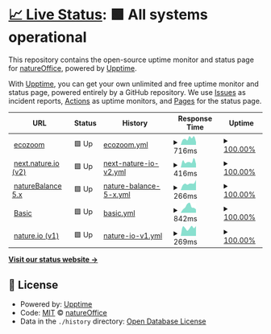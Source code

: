 # [📈 Live Status](https://status.natureoffice.net): <!--live status--> **🟩 All systems operational**

This repository contains the open-source uptime monitor and status page for [natureOffice](https://www.natureOffice.com), powered by [Upptime](https://github.com/upptime/upptime).

With [Upptime](https://upptime.js.org), you can get your own unlimited and free uptime monitor and status page, powered entirely by a GitHub repository. We use [Issues](https://github.com/natureoffice/upptime/issues) as incident reports, [Actions](https://github.com/natureoffice/upptime/actions) as uptime monitors, and [Pages](https://status.natureoffice.net) for the status page.

<!--start: status pages-->
<!-- This summary is generated by Upptime (https://github.com/upptime/upptime) -->
<!-- Do not edit this manually, your changes will be overwritten -->
<!-- prettier-ignore -->
| URL | Status | History | Response Time | Uptime |
| --- | ------ | ------- | ------------- | ------ |
| <img alt="" src="https://icons.duckduckgo.com/ip3/www.ecozoom.app.ico" height="13"> [ecozoom](https://www.ecozoom.app/) | 🟩 Up | [ecozoom.yml](https://github.com/natureOffice-GmbH/upptime/commits/HEAD/history/ecozoom.yml) | <details><summary><img alt="Response time graph" src="./graphs/ecozoom/response-time-week.png" height="20"> 716ms</summary><br><a href="https://status.natureoffice.net/history/ecozoom"><img alt="Response time 742" src="https://img.shields.io/endpoint?url=https%3A%2F%2Fraw.githubusercontent.com%2FnatureOffice-GmbH%2Fupptime%2FHEAD%2Fapi%2Fecozoom%2Fresponse-time.json"></a><br><a href="https://status.natureoffice.net/history/ecozoom"><img alt="24-hour response time 681" src="https://img.shields.io/endpoint?url=https%3A%2F%2Fraw.githubusercontent.com%2FnatureOffice-GmbH%2Fupptime%2FHEAD%2Fapi%2Fecozoom%2Fresponse-time-day.json"></a><br><a href="https://status.natureoffice.net/history/ecozoom"><img alt="7-day response time 716" src="https://img.shields.io/endpoint?url=https%3A%2F%2Fraw.githubusercontent.com%2FnatureOffice-GmbH%2Fupptime%2FHEAD%2Fapi%2Fecozoom%2Fresponse-time-week.json"></a><br><a href="https://status.natureoffice.net/history/ecozoom"><img alt="30-day response time 645" src="https://img.shields.io/endpoint?url=https%3A%2F%2Fraw.githubusercontent.com%2FnatureOffice-GmbH%2Fupptime%2FHEAD%2Fapi%2Fecozoom%2Fresponse-time-month.json"></a><br><a href="https://status.natureoffice.net/history/ecozoom"><img alt="1-year response time 749" src="https://img.shields.io/endpoint?url=https%3A%2F%2Fraw.githubusercontent.com%2FnatureOffice-GmbH%2Fupptime%2FHEAD%2Fapi%2Fecozoom%2Fresponse-time-year.json"></a></details> | <details><summary><a href="https://status.natureoffice.net/history/ecozoom">100.00%</a></summary><a href="https://status.natureoffice.net/history/ecozoom"><img alt="All-time uptime 100.00%" src="https://img.shields.io/endpoint?url=https%3A%2F%2Fraw.githubusercontent.com%2FnatureOffice-GmbH%2Fupptime%2FHEAD%2Fapi%2Fecozoom%2Fuptime.json"></a><br><a href="https://status.natureoffice.net/history/ecozoom"><img alt="24-hour uptime 100.00%" src="https://img.shields.io/endpoint?url=https%3A%2F%2Fraw.githubusercontent.com%2FnatureOffice-GmbH%2Fupptime%2FHEAD%2Fapi%2Fecozoom%2Fuptime-day.json"></a><br><a href="https://status.natureoffice.net/history/ecozoom"><img alt="7-day uptime 100.00%" src="https://img.shields.io/endpoint?url=https%3A%2F%2Fraw.githubusercontent.com%2FnatureOffice-GmbH%2Fupptime%2FHEAD%2Fapi%2Fecozoom%2Fuptime-week.json"></a><br><a href="https://status.natureoffice.net/history/ecozoom"><img alt="30-day uptime 100.00%" src="https://img.shields.io/endpoint?url=https%3A%2F%2Fraw.githubusercontent.com%2FnatureOffice-GmbH%2Fupptime%2FHEAD%2Fapi%2Fecozoom%2Fuptime-month.json"></a><br><a href="https://status.natureoffice.net/history/ecozoom"><img alt="1-year uptime 100.00%" src="https://img.shields.io/endpoint?url=https%3A%2F%2Fraw.githubusercontent.com%2FnatureOffice-GmbH%2Fupptime%2FHEAD%2Fapi%2Fecozoom%2Fuptime-year.json"></a></details>
| <img alt="" src="https://icons.duckduckgo.com/ip3/next.nature.io.ico" height="13"> [next.nature.io (v2)](https://next.nature.io/) | 🟩 Up | [next-nature-io-v2.yml](https://github.com/natureOffice-GmbH/upptime/commits/HEAD/history/next-nature-io-v2.yml) | <details><summary><img alt="Response time graph" src="./graphs/next-nature-io-v2/response-time-week.png" height="20"> 416ms</summary><br><a href="https://status.natureoffice.net/history/next-nature-io-v2"><img alt="Response time 811" src="https://img.shields.io/endpoint?url=https%3A%2F%2Fraw.githubusercontent.com%2FnatureOffice-GmbH%2Fupptime%2FHEAD%2Fapi%2Fnext-nature-io-v2%2Fresponse-time.json"></a><br><a href="https://status.natureoffice.net/history/next-nature-io-v2"><img alt="24-hour response time 401" src="https://img.shields.io/endpoint?url=https%3A%2F%2Fraw.githubusercontent.com%2FnatureOffice-GmbH%2Fupptime%2FHEAD%2Fapi%2Fnext-nature-io-v2%2Fresponse-time-day.json"></a><br><a href="https://status.natureoffice.net/history/next-nature-io-v2"><img alt="7-day response time 416" src="https://img.shields.io/endpoint?url=https%3A%2F%2Fraw.githubusercontent.com%2FnatureOffice-GmbH%2Fupptime%2FHEAD%2Fapi%2Fnext-nature-io-v2%2Fresponse-time-week.json"></a><br><a href="https://status.natureoffice.net/history/next-nature-io-v2"><img alt="30-day response time 624" src="https://img.shields.io/endpoint?url=https%3A%2F%2Fraw.githubusercontent.com%2FnatureOffice-GmbH%2Fupptime%2FHEAD%2Fapi%2Fnext-nature-io-v2%2Fresponse-time-month.json"></a><br><a href="https://status.natureoffice.net/history/next-nature-io-v2"><img alt="1-year response time 814" src="https://img.shields.io/endpoint?url=https%3A%2F%2Fraw.githubusercontent.com%2FnatureOffice-GmbH%2Fupptime%2FHEAD%2Fapi%2Fnext-nature-io-v2%2Fresponse-time-year.json"></a></details> | <details><summary><a href="https://status.natureoffice.net/history/next-nature-io-v2">100.00%</a></summary><a href="https://status.natureoffice.net/history/next-nature-io-v2"><img alt="All-time uptime 97.51%" src="https://img.shields.io/endpoint?url=https%3A%2F%2Fraw.githubusercontent.com%2FnatureOffice-GmbH%2Fupptime%2FHEAD%2Fapi%2Fnext-nature-io-v2%2Fuptime.json"></a><br><a href="https://status.natureoffice.net/history/next-nature-io-v2"><img alt="24-hour uptime 100.00%" src="https://img.shields.io/endpoint?url=https%3A%2F%2Fraw.githubusercontent.com%2FnatureOffice-GmbH%2Fupptime%2FHEAD%2Fapi%2Fnext-nature-io-v2%2Fuptime-day.json"></a><br><a href="https://status.natureoffice.net/history/next-nature-io-v2"><img alt="7-day uptime 100.00%" src="https://img.shields.io/endpoint?url=https%3A%2F%2Fraw.githubusercontent.com%2FnatureOffice-GmbH%2Fupptime%2FHEAD%2Fapi%2Fnext-nature-io-v2%2Fuptime-week.json"></a><br><a href="https://status.natureoffice.net/history/next-nature-io-v2"><img alt="30-day uptime 100.00%" src="https://img.shields.io/endpoint?url=https%3A%2F%2Fraw.githubusercontent.com%2FnatureOffice-GmbH%2Fupptime%2FHEAD%2Fapi%2Fnext-nature-io-v2%2Fuptime-month.json"></a><br><a href="https://status.natureoffice.net/history/next-nature-io-v2"><img alt="1-year uptime 99.99%" src="https://img.shields.io/endpoint?url=https%3A%2F%2Fraw.githubusercontent.com%2FnatureOffice-GmbH%2Fupptime%2FHEAD%2Fapi%2Fnext-nature-io-v2%2Fuptime-year.json"></a></details>
| <img alt="" src="https://icons.duckduckgo.com/ip3/www.naturebalance.net.ico" height="13"> [natureBalance 5.x](https://www.naturebalance.net/) | 🟩 Up | [nature-balance-5-x.yml](https://github.com/natureOffice-GmbH/upptime/commits/HEAD/history/nature-balance-5-x.yml) | <details><summary><img alt="Response time graph" src="./graphs/nature-balance-5-x/response-time-week.png" height="20"> 266ms</summary><br><a href="https://status.natureoffice.net/history/nature-balance-5-x"><img alt="Response time 379" src="https://img.shields.io/endpoint?url=https%3A%2F%2Fraw.githubusercontent.com%2FnatureOffice-GmbH%2Fupptime%2FHEAD%2Fapi%2Fnature-balance-5-x%2Fresponse-time.json"></a><br><a href="https://status.natureoffice.net/history/nature-balance-5-x"><img alt="24-hour response time 246" src="https://img.shields.io/endpoint?url=https%3A%2F%2Fraw.githubusercontent.com%2FnatureOffice-GmbH%2Fupptime%2FHEAD%2Fapi%2Fnature-balance-5-x%2Fresponse-time-day.json"></a><br><a href="https://status.natureoffice.net/history/nature-balance-5-x"><img alt="7-day response time 266" src="https://img.shields.io/endpoint?url=https%3A%2F%2Fraw.githubusercontent.com%2FnatureOffice-GmbH%2Fupptime%2FHEAD%2Fapi%2Fnature-balance-5-x%2Fresponse-time-week.json"></a><br><a href="https://status.natureoffice.net/history/nature-balance-5-x"><img alt="30-day response time 251" src="https://img.shields.io/endpoint?url=https%3A%2F%2Fraw.githubusercontent.com%2FnatureOffice-GmbH%2Fupptime%2FHEAD%2Fapi%2Fnature-balance-5-x%2Fresponse-time-month.json"></a><br><a href="https://status.natureoffice.net/history/nature-balance-5-x"><img alt="1-year response time 328" src="https://img.shields.io/endpoint?url=https%3A%2F%2Fraw.githubusercontent.com%2FnatureOffice-GmbH%2Fupptime%2FHEAD%2Fapi%2Fnature-balance-5-x%2Fresponse-time-year.json"></a></details> | <details><summary><a href="https://status.natureoffice.net/history/nature-balance-5-x">100.00%</a></summary><a href="https://status.natureoffice.net/history/nature-balance-5-x"><img alt="All-time uptime 99.91%" src="https://img.shields.io/endpoint?url=https%3A%2F%2Fraw.githubusercontent.com%2FnatureOffice-GmbH%2Fupptime%2FHEAD%2Fapi%2Fnature-balance-5-x%2Fuptime.json"></a><br><a href="https://status.natureoffice.net/history/nature-balance-5-x"><img alt="24-hour uptime 100.00%" src="https://img.shields.io/endpoint?url=https%3A%2F%2Fraw.githubusercontent.com%2FnatureOffice-GmbH%2Fupptime%2FHEAD%2Fapi%2Fnature-balance-5-x%2Fuptime-day.json"></a><br><a href="https://status.natureoffice.net/history/nature-balance-5-x"><img alt="7-day uptime 100.00%" src="https://img.shields.io/endpoint?url=https%3A%2F%2Fraw.githubusercontent.com%2FnatureOffice-GmbH%2Fupptime%2FHEAD%2Fapi%2Fnature-balance-5-x%2Fuptime-week.json"></a><br><a href="https://status.natureoffice.net/history/nature-balance-5-x"><img alt="30-day uptime 100.00%" src="https://img.shields.io/endpoint?url=https%3A%2F%2Fraw.githubusercontent.com%2FnatureOffice-GmbH%2Fupptime%2FHEAD%2Fapi%2Fnature-balance-5-x%2Fuptime-month.json"></a><br><a href="https://status.natureoffice.net/history/nature-balance-5-x"><img alt="1-year uptime 100.00%" src="https://img.shields.io/endpoint?url=https%3A%2F%2Fraw.githubusercontent.com%2FnatureOffice-GmbH%2Fupptime%2FHEAD%2Fapi%2Fnature-balance-5-x%2Fuptime-year.json"></a></details>
| <img alt="" src="https://icons.duckduckgo.com/ip3/www.gemeinsam-ist-es-klimaschutz.de.ico" height="13"> [Basic](https://www.gemeinsam-ist-es-klimaschutz.de) | 🟩 Up | [basic.yml](https://github.com/natureOffice-GmbH/upptime/commits/HEAD/history/basic.yml) | <details><summary><img alt="Response time graph" src="./graphs/basic/response-time-week.png" height="20"> 842ms</summary><br><a href="https://status.natureoffice.net/history/basic"><img alt="Response time 1063" src="https://img.shields.io/endpoint?url=https%3A%2F%2Fraw.githubusercontent.com%2FnatureOffice-GmbH%2Fupptime%2FHEAD%2Fapi%2Fbasic%2Fresponse-time.json"></a><br><a href="https://status.natureoffice.net/history/basic"><img alt="24-hour response time 712" src="https://img.shields.io/endpoint?url=https%3A%2F%2Fraw.githubusercontent.com%2FnatureOffice-GmbH%2Fupptime%2FHEAD%2Fapi%2Fbasic%2Fresponse-time-day.json"></a><br><a href="https://status.natureoffice.net/history/basic"><img alt="7-day response time 842" src="https://img.shields.io/endpoint?url=https%3A%2F%2Fraw.githubusercontent.com%2FnatureOffice-GmbH%2Fupptime%2FHEAD%2Fapi%2Fbasic%2Fresponse-time-week.json"></a><br><a href="https://status.natureoffice.net/history/basic"><img alt="30-day response time 931" src="https://img.shields.io/endpoint?url=https%3A%2F%2Fraw.githubusercontent.com%2FnatureOffice-GmbH%2Fupptime%2FHEAD%2Fapi%2Fbasic%2Fresponse-time-month.json"></a><br><a href="https://status.natureoffice.net/history/basic"><img alt="1-year response time 1046" src="https://img.shields.io/endpoint?url=https%3A%2F%2Fraw.githubusercontent.com%2FnatureOffice-GmbH%2Fupptime%2FHEAD%2Fapi%2Fbasic%2Fresponse-time-year.json"></a></details> | <details><summary><a href="https://status.natureoffice.net/history/basic">100.00%</a></summary><a href="https://status.natureoffice.net/history/basic"><img alt="All-time uptime 99.00%" src="https://img.shields.io/endpoint?url=https%3A%2F%2Fraw.githubusercontent.com%2FnatureOffice-GmbH%2Fupptime%2FHEAD%2Fapi%2Fbasic%2Fuptime.json"></a><br><a href="https://status.natureoffice.net/history/basic"><img alt="24-hour uptime 100.00%" src="https://img.shields.io/endpoint?url=https%3A%2F%2Fraw.githubusercontent.com%2FnatureOffice-GmbH%2Fupptime%2FHEAD%2Fapi%2Fbasic%2Fuptime-day.json"></a><br><a href="https://status.natureoffice.net/history/basic"><img alt="7-day uptime 100.00%" src="https://img.shields.io/endpoint?url=https%3A%2F%2Fraw.githubusercontent.com%2FnatureOffice-GmbH%2Fupptime%2FHEAD%2Fapi%2Fbasic%2Fuptime-week.json"></a><br><a href="https://status.natureoffice.net/history/basic"><img alt="30-day uptime 100.00%" src="https://img.shields.io/endpoint?url=https%3A%2F%2Fraw.githubusercontent.com%2FnatureOffice-GmbH%2Fupptime%2FHEAD%2Fapi%2Fbasic%2Fuptime-month.json"></a><br><a href="https://status.natureoffice.net/history/basic"><img alt="1-year uptime 98.95%" src="https://img.shields.io/endpoint?url=https%3A%2F%2Fraw.githubusercontent.com%2FnatureOffice-GmbH%2Fupptime%2FHEAD%2Fapi%2Fbasic%2Fuptime-year.json"></a></details>
| <img alt="" src="https://icons.duckduckgo.com/ip3/www.nature.io.ico" height="13"> [nature.io (v1)](https://www.nature.io/) | 🟩 Up | [nature-io-v1.yml](https://github.com/natureOffice-GmbH/upptime/commits/HEAD/history/nature-io-v1.yml) | <details><summary><img alt="Response time graph" src="./graphs/nature-io-v1/response-time-week.png" height="20"> 269ms</summary><br><a href="https://status.natureoffice.net/history/nature-io-v1"><img alt="Response time 253" src="https://img.shields.io/endpoint?url=https%3A%2F%2Fraw.githubusercontent.com%2FnatureOffice-GmbH%2Fupptime%2FHEAD%2Fapi%2Fnature-io-v1%2Fresponse-time.json"></a><br><a href="https://status.natureoffice.net/history/nature-io-v1"><img alt="24-hour response time 241" src="https://img.shields.io/endpoint?url=https%3A%2F%2Fraw.githubusercontent.com%2FnatureOffice-GmbH%2Fupptime%2FHEAD%2Fapi%2Fnature-io-v1%2Fresponse-time-day.json"></a><br><a href="https://status.natureoffice.net/history/nature-io-v1"><img alt="7-day response time 269" src="https://img.shields.io/endpoint?url=https%3A%2F%2Fraw.githubusercontent.com%2FnatureOffice-GmbH%2Fupptime%2FHEAD%2Fapi%2Fnature-io-v1%2Fresponse-time-week.json"></a><br><a href="https://status.natureoffice.net/history/nature-io-v1"><img alt="30-day response time 243" src="https://img.shields.io/endpoint?url=https%3A%2F%2Fraw.githubusercontent.com%2FnatureOffice-GmbH%2Fupptime%2FHEAD%2Fapi%2Fnature-io-v1%2Fresponse-time-month.json"></a><br><a href="https://status.natureoffice.net/history/nature-io-v1"><img alt="1-year response time 238" src="https://img.shields.io/endpoint?url=https%3A%2F%2Fraw.githubusercontent.com%2FnatureOffice-GmbH%2Fupptime%2FHEAD%2Fapi%2Fnature-io-v1%2Fresponse-time-year.json"></a></details> | <details><summary><a href="https://status.natureoffice.net/history/nature-io-v1">100.00%</a></summary><a href="https://status.natureoffice.net/history/nature-io-v1"><img alt="All-time uptime 99.91%" src="https://img.shields.io/endpoint?url=https%3A%2F%2Fraw.githubusercontent.com%2FnatureOffice-GmbH%2Fupptime%2FHEAD%2Fapi%2Fnature-io-v1%2Fuptime.json"></a><br><a href="https://status.natureoffice.net/history/nature-io-v1"><img alt="24-hour uptime 100.00%" src="https://img.shields.io/endpoint?url=https%3A%2F%2Fraw.githubusercontent.com%2FnatureOffice-GmbH%2Fupptime%2FHEAD%2Fapi%2Fnature-io-v1%2Fuptime-day.json"></a><br><a href="https://status.natureoffice.net/history/nature-io-v1"><img alt="7-day uptime 100.00%" src="https://img.shields.io/endpoint?url=https%3A%2F%2Fraw.githubusercontent.com%2FnatureOffice-GmbH%2Fupptime%2FHEAD%2Fapi%2Fnature-io-v1%2Fuptime-week.json"></a><br><a href="https://status.natureoffice.net/history/nature-io-v1"><img alt="30-day uptime 100.00%" src="https://img.shields.io/endpoint?url=https%3A%2F%2Fraw.githubusercontent.com%2FnatureOffice-GmbH%2Fupptime%2FHEAD%2Fapi%2Fnature-io-v1%2Fuptime-month.json"></a><br><a href="https://status.natureoffice.net/history/nature-io-v1"><img alt="1-year uptime 100.00%" src="https://img.shields.io/endpoint?url=https%3A%2F%2Fraw.githubusercontent.com%2FnatureOffice-GmbH%2Fupptime%2FHEAD%2Fapi%2Fnature-io-v1%2Fuptime-year.json"></a></details>

<!--end: status pages-->

[**Visit our status website →**](https://status.natureoffice.net)

## 📄 License

- Powered by: [Upptime](https://github.com/upptime/upptime)
- Code: [MIT](./LICENSE) © [natureOffice](https://www.natureOffice.com)
- Data in the `./history` directory: [Open Database License](https://opendatacommons.org/licenses/odbl/1-0/)
